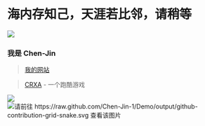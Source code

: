 # 海内存知己，天涯若比邻，请稍等
![](https://www.chen-jin.us.kg/Chen-Jin.png)
### 我是 Chen-Jin 
> [我的网站](https://www.chen-jin.us.kg/)

> [CRXA](https://crxa.us.kg/) - 一个跑酷游戏

![](https://github-readme-activity-graph.vercel.app/graph?username=Chen-Jin-1&theme=tokyo-night)
<picture>
  <source media="(prefers-color-scheme: dark)" srcset="https://raw.github.com/Chen-Jin-1/Demo/output/github-contribution-grid-snake-dark.svg">
  <source media="(prefers-color-scheme: light)" srcset="https://raw.github.com/Chen-Jin-1/Demo/output/github-contribution-grid-snake.svg">
  <img alt="请前往 https://raw.github.com/Chen-Jin-1/Demo/output/github-contribution-grid-snake.svg 查看该图片" src="https://raw.github.com/Chen-Jin-1/Demo/output/github-contribution-grid-snake.svg">
</picture>
